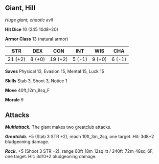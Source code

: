 ## Giant, Hill

*Huge giant, chaotic evil*

**Hit Dice** 10 (245 10d8+20)

**Armor Class** 13 (natural armor)

| STR     | DEX     | CON     | INT     | WIS     | CHA     |
|---------|---------|---------|---------|---------|---------|
| 21 (+2) |  8 (+0) | 19 (+2) |  5 (-1) |  9 (+0) |  6 (-1) |

**Saves** Physical 13, Evasion 15, Mental 15, Luck 15

**Skills** Stab 3, Shoot 3, Notice 1

**Move** 40ft_12m_8sq_F

**Morale** 9

## Attacks

***Multiattack.*** The giant makes two greatclub attacks.

***Greatclub.*** +5 (Stab 3 STR +2), reach 10ft_3m_2sq, one target. Hit: 3d8+2 bludgeoning damage.

***Rock.*** +5 (Shoot 3 STR +2), range 60ft_18m_12sq_tt / 240ft_72m_48sq_6F, one target. Hit: 3d10+2 bludgeoning damage.


